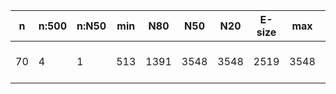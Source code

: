n    |n:500  |n:N50  |min  |N80   |N50   |N20   |E-size  |max   |sum   |name
---  |---    |---    |---  |---   |---   |---   |---     |---   |---   |---
70   |4      |1      |513  |1391  |3548  |3548  |2519    |3548  |5980  |output-27-unitigs.fa
